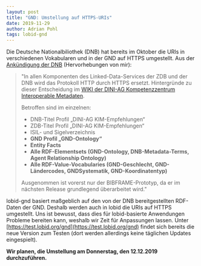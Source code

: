 ```yaml
---
layout: post
title: "GND: Umstellung auf HTTPS-URIs"
date: 2019-11-29
author: Adrian Pohl
tags: lobid-gnd
---
```


Die Deutsche Nationalbiliothek (DNB) hat bereits im Oktober die URIs in verschiedenen Vokabularen und in der GND auf HTTPS umgestellt. Aus der [Ankündigung der DNB](https://www.dnb.de/SharedDocs/Downloads/DE/Professionell/Metadatendienste/Rundschreiben/rundschreiben20190703AenderungFormatRdf20193.pdf?__blob=publicationFile&v=3) (Hervorhebungen von mir):

> "In allen Komponenten des Linked-Data-Services der ZDB und der DNB wird das Protokoll HTTP durch HTTPS ersetzt. Hintergründe zu dieser Entscheidung im [WIKI der DINI-AG Kompetenzzentrum Interoperable Metadaten](https://wiki.dnb.de/display/DINIAGKIM/HTTP+vs.+HTTPS+in+resource+identification).
>
> Betroffen sind im einzelnen:
> - DNB-Titel Profil „DINI-AG KIM-Empfehlungen“
> - ZDB-Titel Profil „DINI-AG KIM-Empfehlungen“
> - ISIL- und Sigelverzeichnis
> - **GND Profil „GND-Ontology“**
> - **Entity Facts**
> - **Alle RDF-Elementsets (GND-Ontology, DNB-Metadata-Terms, Agent
Relationship Ontology)**
> - **Alle RDF-Value-Vocabularies (GND-Geschlecht, GND-Ländercodes, GNDSystematik, GND-Koordinatentyp)**
>
> Ausgenommen ist vorerst nur der BIBFRAME-Prototyp, da er im nächsten Release grundlegend überarbeitet wird."

lobid-gnd basiert maßgeblich auf den von der DNB bereitgestellten RDF-Daten der GND. Deshalb werden auch in lobid die URIs auf HTTPS umgestellt. Uns ist bewusst, dass dies für lobid-basierte Anwendungen Probleme bereiten kann, weshalb wir Zeit für Anpassungen lassen. Unter [https://test.lobid.org/gnd](https://test.lobid.org/gnd) findet sich bereits die neue Version zum Testen (dort werden allerdings keine täglichen Updates eingespielt).

**Wir planen, die Umstellung am Donnerstag, den 12.12.2019 durchzuführen.**
